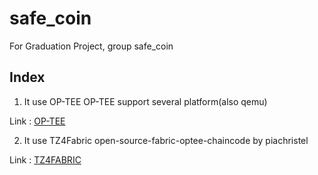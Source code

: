 # safe_coin
For Graduation Project, group safe_coin


## Index

1. It use OP-TEE
    OP-TEE support several platform(also qemu)

Link : [OP-TEE](https://github.com/OP-TEE/optee_os)

2. It use TZ4Fabric
    open-source-fabric-optee-chaincode by piachristel

Link : [TZ4FABRIC](https://github.com/piachristel/open-source-fabric-optee-chaincode)



